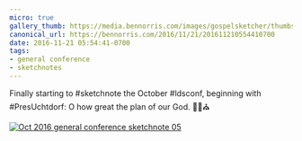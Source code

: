 ```yaml
---
micro: true
gallery_thumb: https://media.bennorris.com/images/gospelsketcher/thumbs/oct-16-1-uchtdorf.jpg
canonical_url: https://bennorris.com/2016/11/21/201611210554410700
date: 2016-11-21 05:54:41-0700
tags:
- general conference
- sketchnotes
---
```


Finally starting to #sketchnote the October #ldsconf, beginning with #PresUchtdorf: O how great the plan of our God. ✍🏼⛪️

[![Oct 2016 general conference sketchnote 05](https://media.bennorris.com/images/gospelsketcher/general-conference/oct-2016/oct-16-1-uchtdorf.jpg)](https://media.bennorris.com/images/gospelsketcher/general-conference/oct-2016/oct-16-1-uchtdorf.jpg)
